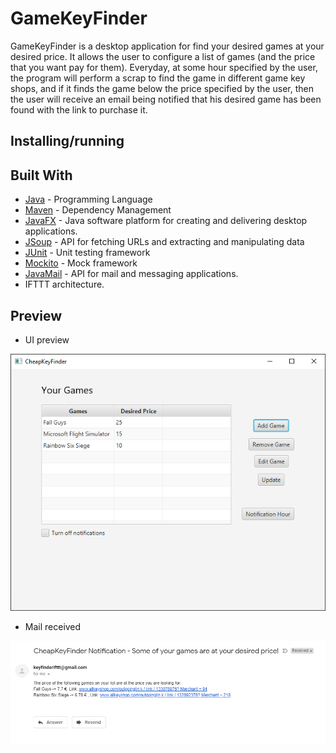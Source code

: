 # GameKeyFinder

GameKeyFinder is a desktop application for find your desired games at your desired price.
It allows the user to configure a list of games (and the price that you want pay for them). Everyday, at some hour
specified by the user, the program will perform a scrap to find the  game in different game key shops, and
if it finds the game below the price specified by the user, then the user will receive an email being notified
that his desired game has been found with the link to purchase it.


## Installing/running
## Built With

* [Java](https://www.java.com) - Programming Language
* [Maven](https://maven.apache.org/) - Dependency Management
* [JavaFX](https://www.oracle.com/java/technologies/javase/javafx-overview.html) -  Java software platform for creating and delivering desktop applications.
* [JSoup](https://jsoup.org/) - API for fetching URLs and extracting and manipulating data
* [JUnit](https://junit.org/junit5/) - Unit testing framework
* [Mockito](https://site.mockito.org/) - Mock framework
* [JavaMail](https://javaee.github.io/javamail/) - API for mail and messaging applications.
* IFTTT architecture.

## Preview

* UI preview

![alt-text](https://github.com/GerardoSant/GameKeyFinder/blob/master/preview/preview1.PNG)

* Mail received

![alt-text](https://github.com/GerardoSant/GameKeyFinder/blob/master/preview/preview2.PNG)


